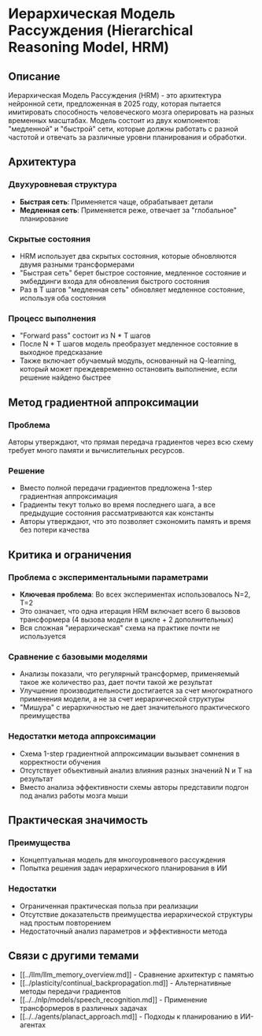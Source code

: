 # Иерархическая Модель Рассуждения (Hierarchical Reasoning Model, HRM)

## Описание

Иерархическая Модель Рассуждения (HRM) - это архитектура нейронной сети, предложенная в 2025 году, которая пытается имитировать способность человеческого мозга оперировать на разных временных масштабах. Модель состоит из двух компонентов: "медленной" и "быстрой" сети, которые должны работать с разной частотой и отвечать за различные уровни планирования и обработки.

## Архитектура

### Двухуровневая структура
- **Быстрая сеть**: Применяется чаще, обрабатывает детали
- **Медленная сеть**: Применяется реже, отвечает за "глобальное" планирование

### Скрытые состояния
- HRM использует два скрытых состояния, которые обновляются двумя разными трансформерами
- "Быстрая сеть" берет быстрое состояние, медленное состояние и эмбеддинги входа для обновления быстрого состояния
- Раз в T шагов "медленная сеть" обновляет медленное состояние, используя оба состояния

### Процесс выполнения
- "Forward pass" состоит из N * T шагов
- После N * T шагов модель преобразует медленное состояние в выходное предсказание
- Также включает обучаемый модуль, основанный на Q-learning, который может преждевременно остановить выполнение, если решение найдено быстрее

## Метод градиентной аппроксимации

### Проблема
Авторы утверждают, что прямая передача градиентов через всю схему требует много памяти и вычислительных ресурсов.

### Решение
- Вместо полной передачи градиентов предложена 1-step градиентная аппроксимация
- Градиенты текут только во время последнего шага, а все предыдущие состояния рассматриваются как константы
- Авторы утверждают, что это позволяет сэкономить память и время без потери качества

## Критика и ограничения

### Проблема с экспериментальными параметрами
- **Ключевая проблема**: Во всех экспериментах использовалось N=2, T=2
- Это означает, что одна итерация HRM включает всего 6 вызовов трансформера (4 вызова модели в цикле + 2 дополнительных)
- Вся сложная "иерархическая" схема на практике почти не используется

### Сравнение с базовыми моделями
- Анализы показали, что регулярный трансформер, применяемый такое же количество раз, дает почти такой же результат
- Улучшение производительности достигается за счет многократного применения модели, а не за счет иерархической структуры
- "Мишура" с иерархичностью не дает значительного практического преимущества

### Недостатки метода аппроксимации
- Схема 1-step градиентной аппроксимации вызывает сомнения в корректности обучения
- Отсутствует объективный анализ влияния разных значений N и T на результат
- Вместо анализа эффективности схемы авторы представили подгон под анализ работы мозга мыши

## Практическая значимость

### Преимущества
- Концептуальная модель для многоуровневого рассуждения
- Попытка решения задач иерархического планирования в ИИ

### Недостатки
- Ограниченная практическая польза при реализации
- Отсутствие доказательств преимущества иерархической структуры над простым повторением
- Недостаточный анализ параметров и эффективности метода

## Связи с другими темами

- [[../llm/llm_memory_overview.md]] - Сравнение архитектур с памятью
- [[../plasticity/continual_backpropagation.md]] - Альтернативные методы передачи градиентов
- [[../../nlp/models/speech_recognition.md]] - Применение трансформеров в различных задачах
- [[../../agents/planact_approach.md]] - Подходы к планированию в ИИ-агентах